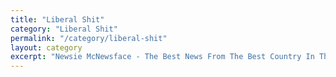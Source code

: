 ```yaml
---
title: "Liberal Shit"
category: "Liberal Shit"
permalink: "/category/liberal-shit"
layout: category
excerpt: "Newsie McNewsface - The Best News From The Best Country In The United States"
---
```

